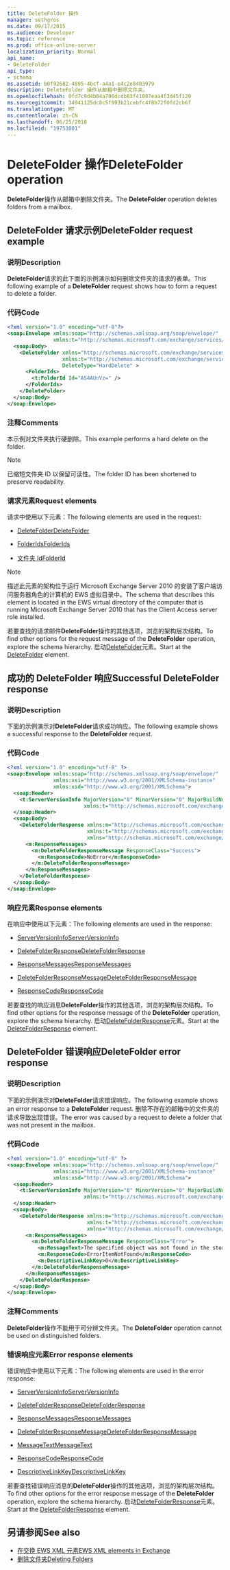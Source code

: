 ```yaml
---
title: DeleteFolder 操作
manager: sethgros
ms.date: 09/17/2015
ms.audience: Developer
ms.topic: reference
ms.prod: office-online-server
localization_priority: Normal
api_name:
- DeleteFolder
api_type:
- schema
ms.assetid: b0f92682-4895-4bcf-a4a1-e4c2e8403979
description: DeleteFolder 操作从邮箱中删除文件夹。
ms.openlocfilehash: 0fd7c9d4b04a706dcdb83f41087eaa4f3d45f129
ms.sourcegitcommit: 34041125dc8c5f993b21cebfc4f8b72f0fd2cb6f
ms.translationtype: MT
ms.contentlocale: zh-CN
ms.lasthandoff: 06/25/2018
ms.locfileid: "19753801"
---
```

# <a name="deletefolder-operation"></a><span data-ttu-id="b36c9-103">DeleteFolder 操作</span><span class="sxs-lookup"><span data-stu-id="b36c9-103">DeleteFolder operation</span></span>

<span data-ttu-id="b36c9-104">**DeleteFolder**操作从邮箱中删除文件夹。</span><span class="sxs-lookup"><span data-stu-id="b36c9-104">The **DeleteFolder** operation deletes folders from a mailbox.</span></span> 
  
## <a name="deletefolder-request-example"></a><span data-ttu-id="b36c9-105">DeleteFolder 请求示例</span><span class="sxs-lookup"><span data-stu-id="b36c9-105">DeleteFolder request example</span></span>

### <a name="description"></a><span data-ttu-id="b36c9-106">说明</span><span class="sxs-lookup"><span data-stu-id="b36c9-106">Description</span></span>

<span data-ttu-id="b36c9-107">**DeleteFolder**请求的此下面的示例演示如何删除文件夹的请求的表单。</span><span class="sxs-lookup"><span data-stu-id="b36c9-107">This following example of a **DeleteFolder** request shows how to form a request to delete a folder.</span></span> 
  
### <a name="code"></a><span data-ttu-id="b36c9-108">代码</span><span class="sxs-lookup"><span data-stu-id="b36c9-108">Code</span></span>

```XML
<?xml version="1.0" encoding="utf-8"?>
<soap:Envelope xmlns:soap="http://schemas.xmlsoap.org/soap/envelope/"
               xmlns:t="http://schemas.microsoft.com/exchange/services/2006/types">
  <soap:Body>
    <DeleteFolder xmlns="http://schemas.microsoft.com/exchange/services/2006/messages"
                  xmlns:t="http://schemas.microsoft.com/exchange/services/2006/types" 
                  DeleteType="HardDelete" >
      <FolderIds>
        <t:FolderId Id="AS4AUnVz=" />
      </FolderIds>
    </DeleteFolder>
  </soap:Body>
</soap:Envelope>
```

### <a name="comments"></a><span data-ttu-id="b36c9-109">注释</span><span class="sxs-lookup"><span data-stu-id="b36c9-109">Comments</span></span>

<span data-ttu-id="b36c9-110">本示例对文件夹执行硬删除。</span><span class="sxs-lookup"><span data-stu-id="b36c9-110">This example performs a hard delete on the folder.</span></span>
  
> [!NOTE]
> <span data-ttu-id="b36c9-111">已缩短文件夹 ID 以保留可读性。</span><span class="sxs-lookup"><span data-stu-id="b36c9-111">The folder ID has been shortened to preserve readability.</span></span> 
  
### <a name="request-elements"></a><span data-ttu-id="b36c9-112">请求元素</span><span class="sxs-lookup"><span data-stu-id="b36c9-112">Request elements</span></span>

<span data-ttu-id="b36c9-113">请求中使用以下元素：</span><span class="sxs-lookup"><span data-stu-id="b36c9-113">The following elements are used in the request:</span></span>
  
- [<span data-ttu-id="b36c9-114">DeleteFolder</span><span class="sxs-lookup"><span data-stu-id="b36c9-114">DeleteFolder</span></span>](deletefolder.md)
    
- [<span data-ttu-id="b36c9-115">FolderIds</span><span class="sxs-lookup"><span data-stu-id="b36c9-115">FolderIds</span></span>](folderids.md)
    
- [<span data-ttu-id="b36c9-116">文件夹 Id</span><span class="sxs-lookup"><span data-stu-id="b36c9-116">FolderId</span></span>](folderid.md)
    
> [!NOTE]
> <span data-ttu-id="b36c9-117">描述此元素的架构位于运行 Microsoft Exchange Server 2010 的安装了客户端访问服务器角色的计算机的 EWS 虚拟目录中。</span><span class="sxs-lookup"><span data-stu-id="b36c9-117">The schema that describes this element is located in the EWS virtual directory of the computer that is running Microsoft Exchange Server 2010 that has the Client Access server role installed.</span></span> 
  
<span data-ttu-id="b36c9-118">若要查找的请求邮件**DeleteFolder**操作的其他选项，浏览的架构层次结构。</span><span class="sxs-lookup"><span data-stu-id="b36c9-118">To find other options for the request message of the **DeleteFolder** operation, explore the schema hierarchy.</span></span> <span data-ttu-id="b36c9-119">启动[DeleteFolder](deletefolder.md)元素。</span><span class="sxs-lookup"><span data-stu-id="b36c9-119">Start at the [DeleteFolder](deletefolder.md) element.</span></span> 
  
## <a name="successful-deletefolder-response"></a><span data-ttu-id="b36c9-120">成功的 DeleteFolder 响应</span><span class="sxs-lookup"><span data-stu-id="b36c9-120">Successful DeleteFolder response</span></span>

### <a name="description"></a><span data-ttu-id="b36c9-121">说明</span><span class="sxs-lookup"><span data-stu-id="b36c9-121">Description</span></span>

<span data-ttu-id="b36c9-122">下面的示例演示对**DeleteFolder**请求成功响应。</span><span class="sxs-lookup"><span data-stu-id="b36c9-122">The following example shows a successful response to the **DeleteFolder** request.</span></span> 
  
### <a name="code"></a><span data-ttu-id="b36c9-123">代码</span><span class="sxs-lookup"><span data-stu-id="b36c9-123">Code</span></span>

```XML
<?xml version="1.0" encoding="utf-8" ?>
<soap:Envelope xmlns:soap="http://schemas.xmlsoap.org/soap/envelope/" 
               xmlns:xsi="http://www.w3.org/2001/XMLSchema-instance" 
               xmlns:xsd="http://www.w3.org/2001/XMLSchema">
  <soap:Header>
    <t:ServerVersionInfo MajorVersion="8" MinorVersion="0" MajorBuildNumber="595" MinorBuildNumber="0" 
                         xmlns:t="http://schemas.microsoft.com/exchange/services/2006/types" />
  </soap:Header>
  <soap:Body>
    <DeleteFolderResponse xmlns:m="http://schemas.microsoft.com/exchange/services/2006/messages" 
                          xmlns:t="http://schemas.microsoft.com/exchange/services/2006/types" 
                          xmlns="http://schemas.microsoft.com/exchange/services/2006/messages">
      <m:ResponseMessages>
        <m:DeleteFolderResponseMessage ResponseClass="Success">
          <m:ResponseCode>NoError</m:ResponseCode>
        </m:DeleteFolderResponseMessage>
      </m:ResponseMessages>
    </DeleteFolderResponse>
  </soap:Body>
</soap:Envelope>
```

### <a name="response-elements"></a><span data-ttu-id="b36c9-124">响应元素</span><span class="sxs-lookup"><span data-stu-id="b36c9-124">Response elements</span></span>

<span data-ttu-id="b36c9-125">在响应中使用以下元素：</span><span class="sxs-lookup"><span data-stu-id="b36c9-125">The following elements are used in the response:</span></span>
  
- [<span data-ttu-id="b36c9-126">ServerVersionInfo</span><span class="sxs-lookup"><span data-stu-id="b36c9-126">ServerVersionInfo</span></span>](serverversioninfo.md)
    
- [<span data-ttu-id="b36c9-127">DeleteFolderResponse</span><span class="sxs-lookup"><span data-stu-id="b36c9-127">DeleteFolderResponse</span></span>](deletefolderresponse.md)
    
- [<span data-ttu-id="b36c9-128">ResponseMessages</span><span class="sxs-lookup"><span data-stu-id="b36c9-128">ResponseMessages</span></span>](responsemessages.md)
    
- [<span data-ttu-id="b36c9-129">DeleteFolderResponseMessage</span><span class="sxs-lookup"><span data-stu-id="b36c9-129">DeleteFolderResponseMessage</span></span>](deletefolderresponsemessage.md)
    
- [<span data-ttu-id="b36c9-130">ResponseCode</span><span class="sxs-lookup"><span data-stu-id="b36c9-130">ResponseCode</span></span>](responsecode.md)
    
<span data-ttu-id="b36c9-131">若要查找的响应消息**DeleteFolder**操作的其他选项，浏览的架构层次结构。</span><span class="sxs-lookup"><span data-stu-id="b36c9-131">To find other options for the response message of the **DeleteFolder** operation, explore the schema hierarchy.</span></span> <span data-ttu-id="b36c9-132">启动[DeleteFolderResponse](deletefolderresponse.md)元素。</span><span class="sxs-lookup"><span data-stu-id="b36c9-132">Start at the [DeleteFolderResponse](deletefolderresponse.md) element.</span></span> 
  
## <a name="deletefolder-error-response"></a><span data-ttu-id="b36c9-133">DeleteFolder 错误响应</span><span class="sxs-lookup"><span data-stu-id="b36c9-133">DeleteFolder error response</span></span>

### <a name="description"></a><span data-ttu-id="b36c9-134">说明</span><span class="sxs-lookup"><span data-stu-id="b36c9-134">Description</span></span>

<span data-ttu-id="b36c9-135">下面的示例演示对**DeleteFolder**请求错误响应。</span><span class="sxs-lookup"><span data-stu-id="b36c9-135">The following example shows an error response to a **DeleteFolder** request.</span></span> <span data-ttu-id="b36c9-136">删除不存在的邮箱中的文件夹的请求导致出现错误。</span><span class="sxs-lookup"><span data-stu-id="b36c9-136">The error was caused by a request to delete a folder that was not present in the mailbox.</span></span> 
  
### <a name="code"></a><span data-ttu-id="b36c9-137">代码</span><span class="sxs-lookup"><span data-stu-id="b36c9-137">Code</span></span>

```XML
<?xml version="1.0" encoding="utf-8" ?>
<soap:Envelope xmlns:soap="http://schemas.xmlsoap.org/soap/envelope/" 
               xmlns:xsi="http://www.w3.org/2001/XMLSchema-instance" 
               xmlns:xsd="http://www.w3.org/2001/XMLSchema">
  <soap:Header>
    <t:ServerVersionInfo MajorVersion="8" MinorVersion="0" MajorBuildNumber="595" MinorBuildNumber="0" 
                         xmlns:t="http://schemas.microsoft.com/exchange/services/2006/types" />
  </soap:Header>
  <soap:Body>
    <DeleteFolderResponse xmlns:m="http://schemas.microsoft.com/exchange/services/2006/messages" 
                          xmlns:t="http://schemas.microsoft.com/exchange/services/2006/types" 
                          xmlns="http://schemas.microsoft.com/exchange/services/2006/messages">
      <m:ResponseMessages>
        <m:DeleteFolderResponseMessage ResponseClass="Error">
          <m:MessageText>The specified object was not found in the store.</m:MessageText>
          <m:ResponseCode>ErrorItemNotFound</m:ResponseCode>
          <m:DescriptiveLinkKey>0</m:DescriptiveLinkKey>
        </m:DeleteFolderResponseMessage>
      </m:ResponseMessages>
    </DeleteFolderResponse>
  </soap:Body>
</soap:Envelope>
```

### <a name="comments"></a><span data-ttu-id="b36c9-138">注释</span><span class="sxs-lookup"><span data-stu-id="b36c9-138">Comments</span></span>

<span data-ttu-id="b36c9-139">**DeleteFolder**操作不能用于可分辨文件夹。</span><span class="sxs-lookup"><span data-stu-id="b36c9-139">The **DeleteFolder** operation cannot be used on distinguished folders.</span></span> 
  
### <a name="error-response-elements"></a><span data-ttu-id="b36c9-140">错误响应元素</span><span class="sxs-lookup"><span data-stu-id="b36c9-140">Error response elements</span></span>

<span data-ttu-id="b36c9-141">错误响应中使用以下元素：</span><span class="sxs-lookup"><span data-stu-id="b36c9-141">The following elements are used in the error response:</span></span>
  
- [<span data-ttu-id="b36c9-142">ServerVersionInfo</span><span class="sxs-lookup"><span data-stu-id="b36c9-142">ServerVersionInfo</span></span>](serverversioninfo.md)
    
- [<span data-ttu-id="b36c9-143">DeleteFolderResponse</span><span class="sxs-lookup"><span data-stu-id="b36c9-143">DeleteFolderResponse</span></span>](deletefolderresponse.md)
    
- [<span data-ttu-id="b36c9-144">ResponseMessages</span><span class="sxs-lookup"><span data-stu-id="b36c9-144">ResponseMessages</span></span>](responsemessages.md)
    
- [<span data-ttu-id="b36c9-145">DeleteFolderResponseMessage</span><span class="sxs-lookup"><span data-stu-id="b36c9-145">DeleteFolderResponseMessage</span></span>](deletefolderresponsemessage.md)
    
- [<span data-ttu-id="b36c9-146">MessageText</span><span class="sxs-lookup"><span data-stu-id="b36c9-146">MessageText</span></span>](messagetext.md)
    
- [<span data-ttu-id="b36c9-147">ResponseCode</span><span class="sxs-lookup"><span data-stu-id="b36c9-147">ResponseCode</span></span>](responsecode.md)
    
- [<span data-ttu-id="b36c9-148">DescriptiveLinkKey</span><span class="sxs-lookup"><span data-stu-id="b36c9-148">DescriptiveLinkKey</span></span>](descriptivelinkkey.md)
    
<span data-ttu-id="b36c9-149">若要查找错误响应消息的**DeleteFolder**操作的其他选项，浏览的架构层次结构。</span><span class="sxs-lookup"><span data-stu-id="b36c9-149">To find other options for the error response message of the **DeleteFolder** operation, explore the schema hierarchy.</span></span> <span data-ttu-id="b36c9-150">启动[DeleteFolderResponse](deletefolderresponse.md)元素。</span><span class="sxs-lookup"><span data-stu-id="b36c9-150">Start at the [DeleteFolderResponse](deletefolderresponse.md) element.</span></span> 
  
## <a name="see-also"></a><span data-ttu-id="b36c9-151">另请参阅</span><span class="sxs-lookup"><span data-stu-id="b36c9-151">See also</span></span>

- [<span data-ttu-id="b36c9-152">在交换 EWS XML 元素</span><span class="sxs-lookup"><span data-stu-id="b36c9-152">EWS XML elements in Exchange</span></span>](ews-xml-elements-in-exchange.md)
- [<span data-ttu-id="b36c9-153">删除文件夹</span><span class="sxs-lookup"><span data-stu-id="b36c9-153">Deleting Folders</span></span>](http://msdn.microsoft.com/library/1958add5-5071-4239-adb2-40f7a7d74aee%28Office.15%29.aspx)

